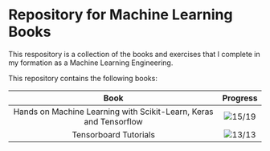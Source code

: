 # Repository for Machine Learning Books

This respository is a collection of the books and exercises that I complete in my formation as a Machine Learning Engineering.

This repository contains the following books:

|Book|Progress|
|:-------:|:-----------:|
|Hands on Machine Learning with Scikit-Learn, Keras and Tensorflow| ![15/19](https://progress-bar.dev/15/?scale=19&title=Chapters&suffix=/19)|
|Tensorboard Tutorials|![13/13](https://progress-bar.dev/13/?scale=13&title=Chapters&suffix=/13)|
